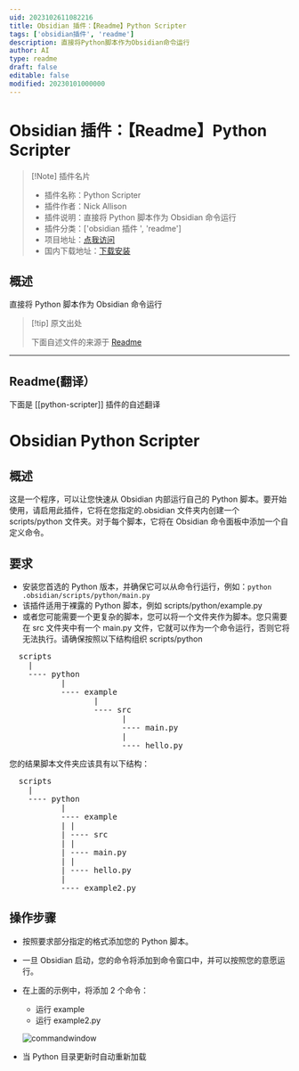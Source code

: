 ```yaml
---
uid: 2023102611082216
title: Obsidian 插件：【Readme】Python Scripter
tags: ['obsidian插件', 'readme']
description: 直接将Python脚本作为Obsidian命令运行
author: AI
type: readme
draft: false
editable: false
modified: 20230101000000
---
```


# Obsidian 插件：【Readme】Python Scripter

> [!Note] 插件名片
> - 插件名称：Python Scripter
> - 插件作者：Nick Allison
> - 插件说明：直接将 Python 脚本作为 Obsidian 命令运行
> - 插件分类：['obsidian 插件 ', 'readme']
> - 项目地址：[点我访问](https://github.com/nickrallison/obsidian-python-scripter)
> - 国内下载地址：[下载安装](https://pkmer.cn/products/plugin/pluginMarket/?python-scripter)

## 概述

直接将 Python 脚本作为 Obsidian 命令运行

> [!tip] 原文出处
>
>下面自述文件的来源于 [Readme](https://ghproxy.net/https://raw.githubusercontent.com/nickrallison/obsidian-python-scripter/master/README.md)
>

---

## Readme(翻译）

下面是 [[python-scripter]] 插件的自述翻译

# Obsidian Python Scripter

## 概述

这是一个程序，可以让您快速从 Obsidian 内部运行自己的 Python 脚本。要开始使用，请启用此插件，它将在您指定的.obsidian 文件夹内创建一个 scripts/python 文件夹。对于每个脚本，它将在 Obsidian 命令面板中添加一个自定义命令。

## 要求

- 安装您首选的 Python 版本，并确保它可以从命令行运行，例如：```python .obsidian/scripts/python/main.py```
- 该插件适用于裸露的 Python 脚本，例如 scripts/python/example.py
- 或者您可能需要一个更复杂的脚本，您可以将一个文件夹作为脚本。您只需要在 src 文件夹中有一个 main.py 文件，它就可以作为一个命令运行，否则它将无法执行。请确保按照以下结构组织 scripts/python
<pre>
  scripts
    |
    ---- python
           |
           ---- example
                  |
                  ---- src
                        |
                        ---- main.py
                        |
                        ---- hello.py
</pre>

   您的结果脚本文件夹应该具有以下结构：

  <pre>
  scripts
    |
    ---- python
           |
           ---- example
           | |
           | ---- src
           | |
           | ---- main.py
           | |
           | ---- hello.py
           |
           ---- example2.py
</pre>

## 操作步骤

 - 按照要求部分指定的格式添加您的 Python 脚本。
 - 一旦 Obsidian 启动，您的命令将添加到命令窗口中，并可以按照您的意愿运行。
 - 在上面的示例中，将添加 2 个命令：
 	- 运行 example
  	- 运行 example2.py

   ![commandwindow](https://github.com/nickrallison/obsidian-python-scripter/assets/99363282/3fcf9fa0-451a-4f55-af9d-ba8d57af92ee)

- 当 Python 目录更新时自动重新加载



